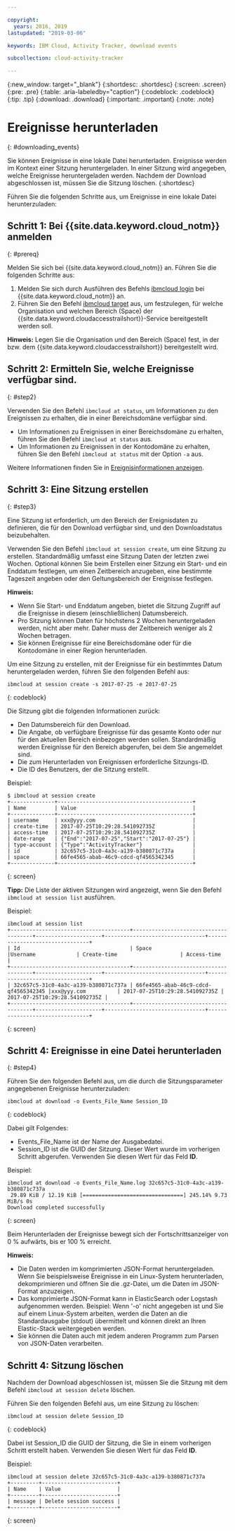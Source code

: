 ```yaml
---

copyright:
  years: 2016, 2019
lastupdated: "2019-03-06"

keywords: IBM Cloud, Activity Tracker, download events

subcollection: cloud-activity-tracker

---
```


{:new_window: target="_blank"}
{:shortdesc: .shortdesc}
{:screen: .screen}
{:pre: .pre}
{:table: .aria-labeledby="caption"}
{:codeblock: .codeblock}
{:tip: .tip}
{:download: .download}
{:important: .important}
{:note: .note}


# Ereignisse herunterladen
{: #downloading_events}

Sie können Ereignisse in eine lokale Datei herunterladen. Ereignisse werden im Kontext einer Sitzung heruntergeladen. In einer Sitzung wird angegeben, welche Ereignisse heruntergeladen werden. Nachdem der Download abgeschlossen ist, müssen Sie die Sitzung löschen.
{:shortdesc}

Führen Sie die folgenden Schritte aus, um Ereignisse in eine lokale Datei herunterzuladen:

## Schritt 1: Bei {{site.data.keyword.cloud_notm}} anmelden
{: #prereq}

Melden Sie sich bei {{site.data.keyword.cloud_notm}} an. Führen Sie die folgenden Schritte aus:

1. Melden Sie sich durch Ausführen des Befehls [ibmcloud login](/docs/cli/reference/ibmcloud?topic=cloud-cli-ibmcloud_cli#ibmcloud_login) bei {{site.data.keyword.cloud_notm}} an.
2. Führen Sie den Befehl [ibmcloud target](/docs/cli/reference/ibmcloud?topic=cloud-cli-ibmcloud_cli#ibmcloud_target) aus, um festzulegen, für welche Organisation und welchen Bereich (Space) der {{site.data.keyword.cloudaccesstrailshort}}-Service bereitgestellt werden soll.

**Hinweis:** Legen Sie die Organisation und den Bereich (Space) fest, in der bzw. dem {{site.data.keyword.cloudaccesstrailshort}} bereitgestellt wird.

## Schritt 2: Ermitteln Sie, welche Ereignisse verfügbar sind.
{: #step2}

Verwenden Sie den Befehl `ibmcloud at status`, um Informationen zu den Ereignissen zu erhalten, die in einer Bereichsdomäne verfügbar sind.

* Um Informationen zu Ereignissen in einer Bereichsdomäne zu erhalten, führen Sie den Befehl `ibmcloud at status` aus.
* Um Informationen zu Ereignissen in der Kontodomäne zu erhalten, führen Sie den Befehl `ibmcloud at status` mit der Option `-a` aus.

Weitere Informationen finden Sie in [Ereignisinformationen anzeigen](/docs/services/cloud-activity-tracker/how-to?topic=cloud-activity-tracker-viewing_event_status#viewing_event_status).
  


## Schritt 3: Eine Sitzung erstellen
{: #step3}

Eine Sitzung ist erforderlich, um den Bereich der Ereignisdaten zu definieren, die für den Download verfügbar sind, und den Downloadstatus beizubehalten. 

Verwenden Sie den Befehl `ibmcloud at session create`, um eine Sitzung zu erstellen. Standardmäßig umfasst eine Sitzung Daten der letzten zwei Wochen.  Optional können Sie beim Erstellen einer Sitzung ein Start- und ein Enddatum festlegen, um einen Zeitbereich anzugeben, eine bestimmte Tageszeit angeben oder den Geltungsbereich der Ereignisse festlegen. 

**Hinweis:** 

* Wenn Sie Start- und Enddatum angeben, bietet die Sitzung Zugriff auf die Ereignisse in diesem (einschließlichen) Datumsbereich. 
* Pro Sitzung können Daten für höchstens 2 Wochen heruntergeladen werden, nicht aber mehr. Daher muss der Zeitbereich weniger als 2 Wochen betragen.
* Sie können Ereignisse für eine Bereichsdomäne oder für die Kontodomäne in einer Region herunterladen.

Um eine Sitzung zu erstellen, mit der Ereignisse für ein bestimmtes Datum heruntergeladen werden, führen Sie den folgenden Befehl aus:

```
ibmcloud at session create -s 2017-07-25 -e 2017-07-25
```
{: codeblock}

Die Sitzung gibt die folgenden Informationen zurück:

* Den Datumsbereich für den Download.
* Die Angabe, ob verfügbare Ereignisse für das gesamte Konto oder nur für den aktuellen Bereich einbezogen werden sollen. Standardmäßig werden Ereignisse für den Bereich abgerufen, bei dem Sie angemeldet sind.
* Die zum Herunterladen von Ereignissen erforderliche Sitzungs-ID.
* Die ID des Benutzers, der die Sitzung erstellt.

Beispiel:

```
$ ibmcloud at session create 
+--------------+-------------------------------------------+
| Name         | Value                                     |
+--------------+-------------------------------------------+
| username     | xxx@yyy.com                               |
| create-time  | 2017-07-25T10:29:28.541092735Z            |
| access-time  | 2017-07-25T10:29:28.541092735Z            |
| date-range   | {"End":"2017-07-25","Start":"2017-07-25"} |
| type-account | {"Type":"ActivityTracker"}                |
| id           | 32c657c5-31c0-4a3c-a139-b380871c737a      |
| space        | 66fe4565-abab-46c9-cdcd-qf4565342345      |
+--------------+-------------------------------------------+
```
{: screen}

**Tipp:** Die Liste der aktiven Sitzungen wird angezeigt, wenn Sie den Befehl `ibmcloud at session list` ausführen.

Beispiel:

```
ibmcloud at session list
+--------------------------------------+--------------------------------------+---------------------+--------------------------------+--------------------------------+
| Id                                   | Space                                |Username             | Create-time                    | Access-time                    |
+--------------------------------------+--------------------------------------+---------------------+--------------------------------+--------------------------------+
| 32c657c5-31c0-4a3c-a139-b380871c737a | 66fe4565-abab-46c9-cdcd-qf4565342345 |xxx@yyy.com          | 2017-07-25T10:29:28.541092735Z | 2017-07-25T10:29:28.541092735Z |
+--------------------------------------+--------------------------------------+---------------------+--------------------------------+--------------------------------+
```
{: screen} 


## Schritt 4: Ereignisse in eine Datei herunterladen
{: #step4}

Führen Sie den folgenden Befehl aus, um die durch die Sitzungsparameter angegebenen Ereignisse herunterzuladen:

```
ibmcloud at download -o Events_File_Name Session_ID
```
{: codeblock}

Dabei gilt Folgendes:

* Events_File_Name ist der Name der Ausgabedatei.
* Session_ID ist die GUID der Sitzung. Dieser Wert wurde im vorherigen Schritt abgerufen. Verwenden Sie diesen Wert für das Feld **ID**.

Beispiel:

```
ibmcloud at download -o Events_File_Name.log 32c657c5-31c0-4a3c-a139-b380871c737a
 29.89 KiB / 12.19 KiB [================================] 245.14% 9.73 MiB/s 0s
Download completed successfully
```
{: screen}

Beim Herunterladen der Ereignisse bewegt sich der Fortschrittsanzeiger von 0 % aufwärts, bis er 100 % erreicht.

**Hinweis:** 

* Die Daten werden im komprimierten JSON-Format heruntergeladen. Wenn Sie beispielsweise Ereignisse in ein Linux-System herunterladen, dekomprimieren und öffnen Sie die .gz-Datei, um die Daten im JSON-Format anzuzeigen. 
* Das komprimierte JSON-Format kann in ElasticSearch oder Logstash aufgenommen werden. Beispiel: Wenn '-o' nicht angegeben ist und Sie auf einem Linux-System arbeiten, werden die Daten an die Standardausgabe (stdout) übermittelt und können direkt an Ihren Elastic-Stack weitergegeben werden.
* Sie können die Daten auch mit jedem anderen Programm zum Parsen von JSON-Daten verarbeiten. 

## Schritt 4: Sitzung löschen

Nachdem der Download abgeschlossen ist, müssen Sie die Sitzung mit dem Befehl `ibmcloud at session delete` löschen. 

Führen Sie den folgenden Befehl aus, um eine Sitzung zu löschen:

```
ibmcloud at session delete Session_ID
```
{: codeblock}

Dabei ist Session_ID die GUID der Sitzung, die Sie in einem vorherigen Schritt erstellt haben. Verwenden Sie diesen Wert für das Feld **ID**.

Beispiel:

```
ibmcloud at session delete 32c657c5-31c0-4a3c-a139-b380871c737a
+---------+------------------------+
| Name    | Value                  |
+---------+------------------------+
| message | Delete session success |
+---------+------------------------+
```
{: screen}




